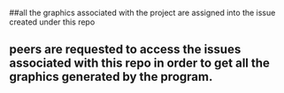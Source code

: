 ##all the graphics associated with the project are assigned into the issue created under this repo

## peers are requested to access the issues associated with this repo in order to get all the graphics generated by the program.

